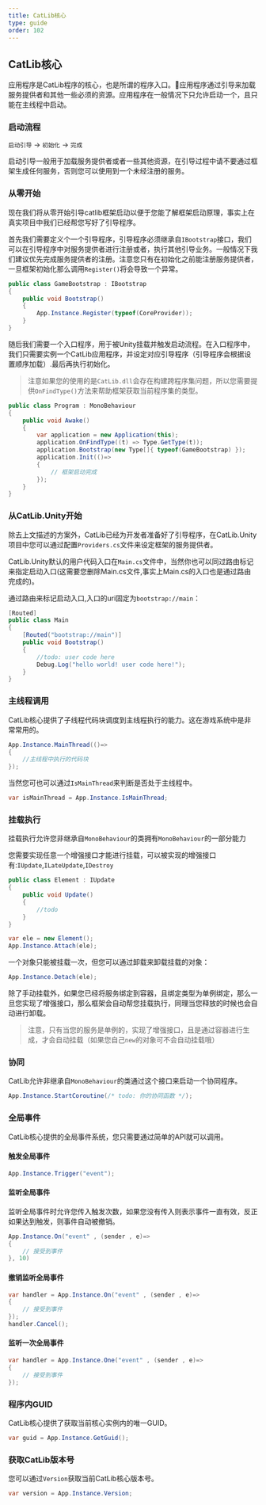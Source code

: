 ```yaml
---
title: CatLib核心
type: guide
order: 102
---
```


## CatLib核心

应用程序是CatLib程序的核心，也是所谓的程序入口。应用程序通过引导来加载服务提供者和其他一些必须的资源。应用程序在一般情况下只允许启动一个，且只能在主线程中启动。

### 启动流程

`启动引导` -> `初始化` -> `完成`

启动引导一般用于加载服务提供者或者一些其他资源，在引导过程中请不要通过框架生成任何服务，否则您可以使用到一个未经注册的服务。

### 从零开始

现在我们将从零开始引导catlib框架启动以便于您能了解框架启动原理，事实上在真实项目中我们已经帮您写好了引导程序。

首先我们需要定义个一个引导程序，引导程序必须继承自`IBootstrap`接口，我们可以在引导程序中对服务提供者进行注册或者，执行其他引导业务。一般情况下我们建议优先完成服务提供者的注册。注意您只有在初始化之前能注册服务提供者，一旦框架初始化那么调用`Register()`将会导致一个异常。

``` csharp
public class GameBootstrap : IBootstrap
{
    public void Bootstrap()
    {
        App.Instance.Register(typeof(CoreProvider));
    }
}
```

随后我们需要一个入口程序，用于被Unity挂载并触发启动流程。在入口程序中，我们只需要实例一个CatLib应用程序，并设定对应引导程序（引导程序会根据设置顺序加载）.最后再执行初始化。

> 注意如果您的使用的是`CatLib.dll`会存在构建跨程序集问题，所以您需要提供`OnFindType()`方法来帮助框架获取当前程序集的类型。

``` csharp
public class Program : MonoBehaviour 
{
    public void Awake()
    {
        var application = new Application(this);
        application.OnFindType((t) => Type.GetType(t));
        application.Bootstrap(new Type[]{ typeof(GameBootstrap) });
        application.Init(()=>
        {
            // 框架启动完成
        });
    }
}
```

### 从CatLib.Unity开始

除去上文描述的方案外，CatLib已经为开发者准备好了引导程序，在CatLib.Unity项目中您可以通过配置`Providers.cs`文件来设定框架的服务提供者。

CatLib.Unity默认的用户代码入口在`Main.cs`文件中，当然你也可以同过路由标记来指定启动入口(这需要您删除Main.cs文件,事实上Main.cs的入口也是通过路由完成的)。

通过路由来标记启动入口,入口的uri固定为`bootstrap://main`：

``` csharp
[Routed]
public class Main
{
    [Routed("bootstrap://main")]
    public void Bootstrap()
    {
        //todo: user code here
        Debug.Log("hello world! user code here!");
    }
}
```

### 主线程调用

CatLib核心提供了子线程代码块调度到主线程执行的能力。这在游戏系统中是非常常用的。

``` csharp
App.Instance.MainThread(()=>
{
    //主线程中执行的代码块
});
```

当然您可也可以通过`IsMainThread`来判断是否处于主线程中。

``` csharp
var isMainThread = App.Instance.IsMainThread;
```

### 挂载执行

挂载执行允许您非继承自`MonoBehaviour`的类拥有`MonoBehaviour`的一部分能力

您需要实现任意一个增强接口才能进行挂载，可以被实现的增强接口有:`IUpdate`,`ILateUpdate`,`IDestroy`

``` csharp
public class Element : IUpdate
{
    public void Update()
    {
        //todo
    }
}
```

``` csharp
var ele = new Element();
App.Instance.Attach(ele);
```

一个对象只能被挂载一次，但您可以通过卸载来卸载挂载的对象：

``` csharp
App.Instance.Detach(ele);
```

除了手动挂载外，如果您已经将服务绑定到容器，且绑定类型为单例绑定，那么一旦您实现了增强接口，那么框架会自动帮您挂载执行，同理当您释放的时候也会自动进行卸载。

> 注意，只有当您的服务是单例的，实现了增强接口，且是通过容器进行生成，才会自动挂载（如果您自己`new`的对象可不会自动挂载哦）

### 协同

CatLib允许非继承自`MonoBehaviour`的类通过这个接口来启动一个协同程序。

``` csharp
App.Instance.StartCoroutine(/* todo: 你的协同函数 */);
```

### 全局事件

CatLib核心提供的全局事件系统，您只需要通过简单的API就可以调用。

#### **触发全局事件**

``` csharp
App.Instance.Trigger("event");
```

#### **监听全局事件**

监听全局事件时允许您传入触发次数，如果您没有传入则表示事件一直有效，反正如果达到触发，则事件自动被撤销。

``` csharp
App.Instance.On("event" , (sender , e)=>
{
    // 接受到事件
}, 10)
```

#### **撤销监听全局事件**

``` csharp
var handler = App.Instance.On("event" , (sender , e)=>
{
    // 接受到事件
});
handler.Cancel();
```

#### **监听一次全局事件**

``` csharp
var handler = App.Instance.One("event" , (sender , e)=>
{
    // 接受到事件
});
```

### 程序内GUID

CatLib核心提供了获取当前核心实例内的唯一GUID。

``` csharp
var guid = App.Instance.GetGuid();
```

### 获取CatLib版本号

您可以通过`Version`获取当前CatLib核心版本号。

``` csharp
var version = App.Instance.Version;
```